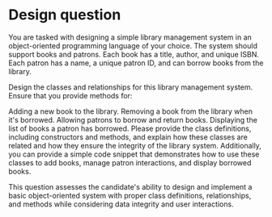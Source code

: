 # Design question

You are tasked with designing a simple library management system in an object-oriented programming language of your choice. The system should support books and patrons. Each book has a title, author, and unique ISBN. Each patron has a name, a unique patron ID, and can borrow books from the library.

Design the classes and relationships for this library management system. Ensure that you provide methods for:

Adding a new book to the library.
Removing a book from the library when it's borrowed.
Allowing patrons to borrow and return books.
Displaying the list of books a patron has borrowed.
Please provide the class definitions, including constructors and methods, and explain how these classes are related and how they ensure the integrity of the library system. Additionally, you can provide a simple code snippet that demonstrates how to use these classes to add books, manage patron interactions, and display borrowed books.

This question assesses the candidate's ability to design and implement a basic object-oriented system with proper class definitions, relationships, and methods while considering data integrity and user interactions.
